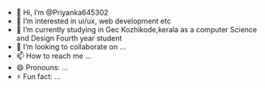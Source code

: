 - 👋 Hi, I’m @Priyanka645302
- 👀 I’m interested in ui/ux, web development etc
- 🌱 I’m currently studying in Gec Kozhikode,kerala as a computer Science and Design Fourth year student 
- 💞️ I’m looking to collaborate on ...
- 📫 How to reach me ...
- 😄 Pronouns: ...
- ⚡ Fun fact: ...

<!---
Priyanka645302/Priyanka645302 is a ✨ special ✨ repository because its `README.md` (this file) appears on your GitHub profile.
You can click the Preview link to take a look at your changes.
--->

